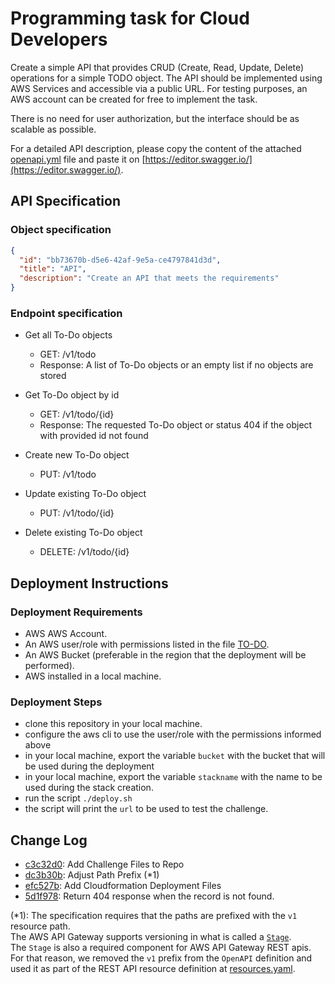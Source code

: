 # Programming task for Cloud Developers

Create a simple API that provides CRUD (Create, Read, Update, Delete) operations for a simple TODO object. The API should be implemented
using AWS Services and accessible via a public URL. For testing purposes, an AWS account can be created for free to implement the task.

There is no need for user authorization, but the interface should be as scalable as possible.

For a detailed API description, please copy the content of the attached [openapi.yml](./openapi.yml) file and paste it on [https://editor.swagger.io/](https://editor.swagger.io/).

## API Specification

### Object specification

```json
{
  "id": "bb73670b-d5e6-42af-9e5a-ce4797841d3d",
  "title": "API",
  "description": "Create an API that meets the requirements"
}
```

### Endpoint specification

- Get all To-Do objects

  - GET: /v1/todo
  - Response: A list of To-Do objects or an empty list if no objects are stored

- Get To-Do object by id

  - GET: /v1/todo/{id}
  - Response: The requested To-Do object or status 404 if the object with provided id not found

- Create new To-Do object

  - PUT: /v1/todo

- Update existing To-Do object

  - PUT: /v1/todo/{id}

- Delete existing To-Do object
  - DELETE: /v1/todo/{id}

## Deployment Instructions

### Deployment Requirements

- AWS AWS Account.
- An AWS user/role with permissions listed in the file [TO-DO](./permissions.json).
- An AWS Bucket (preferable in the region that the deployment will be performed).
- AWS installed in a local machine.

### Deployment Steps

- clone this repository in your local machine.
- configure the aws cli to use the user/role with the permissions informed above
- in your local machine, export the variable `bucket` with the bucket that will be used during the deployment
- in your local machine, export the variable `stackname` with the name to be used during the stack creation.
- run the script `./deploy.sh`
- the script will print the `url` to be used to test the challenge.

## Change Log

- [c3c32d0](https://github.com/grstavares/SDA/commit/c3c32d02eda4f5fdaf7476ba560a83356d2aa29a): Add Challenge Files to Repo
- [dc3b30b](https://github.com/grstavares/SDA/commit/dc3b30b927dc9dcab6e8428a3708877e877966ae): Adjust Path Prefix (\*1)
- [efc527b](https://github.com/grstavares/SDA/commit/efc527bf7d3962ab4d442c650a46d544f75c25f8): Add Cloudformation Deployment Files
- [5d1f978](5d1f9786181ff9878179f69d95f0f5db67b48bad): Return 404 response when the record is not found.

(\*1): The specification requires that the paths are prefixed with the `v1` resource path.  
The AWS API Gateway supports versioning in what is called a [`Stage`](https://docs.aws.amazon.com/apigateway/latest/developerguide/set-up-stages.html).  
The `Stage` is also a required component for AWS API Gateway REST apis.  
For that reason, we removed the `v1` prefix from the `OpenAPI` definition and used it as part of the REST API resource definition at [resources.yaml](https://github.com/grstavares/SDA/blob/d6c7e2784f12fd40706d0282c1c81c27d58db033/resources.yaml#L52).
